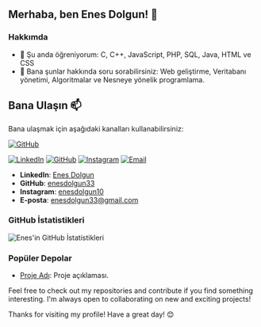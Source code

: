 ## Merhaba, ben Enes Dolgun! 👋

### Hakkımda
- 🌱 Şu anda öğreniyorum: C, C++, JavaScript, PHP, SQL, Java, HTML ve CSS
- 💬 Bana şunlar hakkında soru sorabilirsiniz: Web geliştirme, Veritabanı yönetimi, Algoritmalar ve Nesneye yönelik programlama. 

## Bana Ulaşın 📫

Bana ulaşmak için aşağıdaki kanalları kullanabilirsiniz:

<a href="https://github.com/enesdolgun33" target="_blank">
    <img src="https://img.shields.io/badge/-GitHub-181717?style=for-the-badge&logo=github&logoColor=white" alt="GitHub"/>
</a>

[![LinkedIn](https://img.shields.io/badge/LinkedIn-blue?style=flat&logo=linkedin&logoColor=white)](https://www.linkedin.com/in/enes-dolgun-b7094b296/)
[![GitHub](https://img.shields.io/badge/GitHub-333?style=flat&logo=github&logoColor=white)](https://github.com/enesdolgun33)
[![Instagram](https://img.shields.io/badge/Instagram-E4405F?style=flat&logo=instagram&logoColor=white)](https://www.instagram.com/enesdolgun10)
[![Email](https://img.shields.io/badge/Email-D14836?style=flat&logo=gmail&logoColor=white)](mailto:enesdolgun33@gmail.com)

- **LinkedIn**: [Enes Dolgun](https://www.linkedin.com/in/enes-dolgun-b7094b296/)
- **GitHub**: [enesdolgun33](https://github.com/enesdolgun33)
- **Instagram**: [enesdolgun10](https://www.instagram.com/enesdolgun10)
- **E-posta**: [enesdolgun33@gmail.com](mailto:enesdolgun33@gmail.com)

### GitHub İstatistikleri
![Enes'in GitHub İstatistikleri](https://github-readme-stats.vercel.app/api?username=enesdolgun33&show_icons=true&theme=radical)

### Popüler Depolar
- [Proje Adı](https://github.com/enesdolgun33/proje-adi): Proje açıklaması.


Feel free to check out my repositories and contribute if you find something interesting. I'm always open to collaborating on new and exciting projects!

Thanks for visiting my profile! Have a great day! 😊
